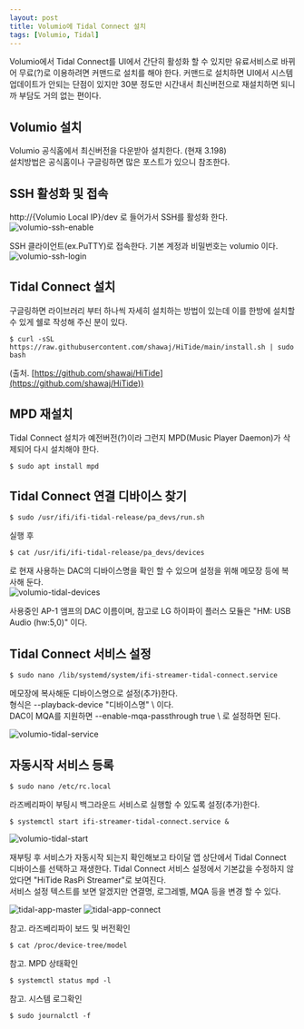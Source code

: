```yaml
---
layout: post
title: Volumio에 Tidal Connect 설치
tags: [Volumio, Tidal]
---
```


Volumio에서 Tidal Connect를 UI에서 간단히 활성화 할 수 있지만 유료서비스로 바뀌어 무료(?)로 이용하려면 커맨드로 설치를 해야 한다. 커맨드로 설치하면 UI에서 시스템 업데이트가 안되는 단점이 있지만 30분 정도만 시간내서 최신버전으로 재설치하면 되니까 부담도 거의 없는 편이다.

## Volumio 설치

Volumio 공식홈에서 최신버전을 다운받아 설치한다. (현재 3.198)  
설치방법은 공식홈이나 구글링하면 많은 포스트가 있으니 참조한다.

## SSH 활성화 및 접속

http://{Volumio Local IP}/dev 로 들어가서 SSH를 활성화 한다.  
![volumio-ssh-enable](/assets/images/volumio-ssh-enable.png)

SSH 클라이언트(ex.PuTTY)로 접속한다. 기본 계정과 비밀번호는 volumio 이다.  
![volumio-ssh-login](/assets/images/volumio-ssh-login.png)

## Tidal Connect 설치

구글링하면 라이브러리 부터 하나씩 자세히 설치하는 방법이 있는데 이를 한방에 설치할 수 있게 쉘로 작성해 주신 분이 있다.

```
$ curl -sSL https://raw.githubusercontent.com/shawaj/HiTide/main/install.sh | sudo bash
```

(출처. [https://github.com/shawaj/HiTide](https://github.com/shawaj/HiTide))

## MPD 재설치

Tidal Connect 설치가 예전버전(?)이라 그런지 MPD(Music Player Daemon)가 삭제되어 다시 설치해야 한다.

```
$ sudo apt install mpd
```

## Tidal Connect 연결 디바이스 찾기

```
$ sudo /usr/ifi/ifi-tidal-release/pa_devs/run.sh
```

실행 후

```
$ cat /usr/ifi/ifi-tidal-release/pa_devs/devices
```

로 현재 사용하는 DAC의 디바이스명을 확인 할 수 있으며 설정을 위해 메모장 등에 복사해 둔다.  
![volumio-tidal-devices](/assets/images/volumio-tidal-devices.png)

사용중인 AP-1 앰프의 DAC 이름이며, 참고로 LG 하이파이 플러스 모듈은 "HM: USB Audio (hw:5,0)" 이다.

## Tidal Connect 서비스 설정

```
$ sudo nano /lib/systemd/system/ifi-streamer-tidal-connect.service
```

메모장에 복사해둔 디바이스명으로 설정(추가)한다.  
형식은 --playback-device "디바이스명" \ 이다.  
DAC이 MQA를 지원하면 --enable-mqa-passthrough true \ 로 설정하면 된다.

![volumio-tidal-service](/assets/images/volumio-tidal-service.png)

## 자동시작 서비스 등록

```
$ sudo nano /etc/rc.local
```

라즈베리파이 부팅시 백그라운드 서비스로 실행할 수 있도록 설정(추가)한다.

```
$ systemctl start ifi-streamer-tidal-connect.service &
```

![volumio-tidal-start](/assets/images/volumio-tidal-start.png)

재부팅 후 서비스가 자동시작 되는지 확인해보고 타이달 앱 상단에서 Tidal Connect 디바이스를 선택하고 재생한다. Tidal Connect 서비스 설정에서 기본값을 수정하지 않았다면 "HiTide RasPi Streamer"로 보여진다.  
서비스 설정 텍스트를 보면 알겠지만 연결명, 로그레벨, MQA 등을 변경 할 수 있다.

![tidal-app-master](/assets/images/tidal-app-master.png)
![tidal-app-connect](/assets/images/tidal-app-connect.png)

참고. 라즈베리파이 보드 및 버전확인

```
$ cat /proc/device-tree/model
```

참고. MPD 상태확인

```
$ systemctl status mpd -l
```

참고. 시스템 로그확인

```
$ sudo journalctl -f
```
